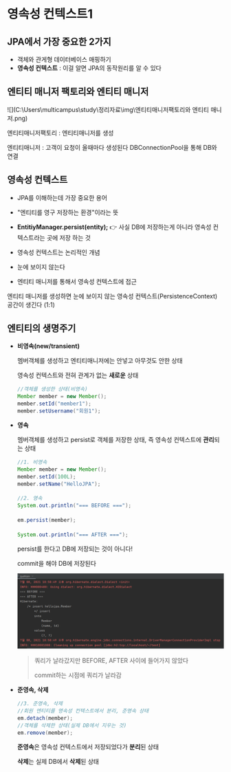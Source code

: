 # 영속성 컨텍스트1



## JPA에서 가장 중요한 2가지

- 객체와 관게형 데이터베이스 매핑하기
- **영속성 컨텍스트** : 이걸 알면 JPA의 동작원리를 알 수 있다



## 엔티티 매니저 팩토리와 엔티티 매니저 

![](C:\Users\multicampus\study\정리자료\img\엔티티매니저팩토리와 엔티티 매니저.png)

엔티티매니저팩토리 : 엔티티매니저를 생성 

엔티티매니저 : 고객이 요청이 올때마다 생성된다 DBConnectionPool을 통해 DB와 연결



## 영속성 컨텍스트

- JPA를 이해하는데 가장 중요한 용어
- "엔티티를 영구 저장하는 환경"이라는 뜻
- **EntitiyManager.persist(entity);** 👉 사실 DB에 저장하는게 아니라 영속성 컨텍스트라는 곳에 저장 하는 것

- 영속성 컨텍스트는 논리적인 개념
- 눈에 보이지 않는다
- 엔티티 매니저를 통해서 영속성 컨텍스트에 접근

엔티티 매니저를 생성하면 눈에 보이지 않는 영속성 컨텍스트(PersistenceContext) 공간이 생긴다 (1:1)



## 엔티티의 생명주기

- **비영속(new/transient)** 

  멤버객체를 생성하고 엔티티매니저에는 안넣고 아무것도 안한 상태

  영속성 컨텍스트와 전혀 관계가 없는 **새로운** 상태

  ```java
  //객체를 생성한 상태(비영속)
  Member member = new Member();
  member.setId("member1");
  member.setUsername("회원1");
  ```

- **영속**

  멤버객체를 생성하고 persist로 객체를 저장한 상태, 즉 영속성 컨텍스트에 **관리**되는 상태

  ```java
  //1. 비영속
  Member member = new Member();
  member.setId(100L);
  member.setName("HelloJPA");
  
  //2. 영속
  System.out.println("=== BEFORE ===");
  
  em.persist(member);
  
  System.out.println("=== AFTER ===");
  ```

  persist를 한다고 DB에 저장되는 것이 아니다! 

  commit을 해야 DB에 저장된다 

  ![영속성테스트](img\영속성테스트.png)

  > 쿼리가 날라갔지만 BEFORE, AFTER 사이에 들어가지 않았다
  >
  > commit하는 시점에 쿼리가 날라감

- **준영속, 삭제**

  ```java
  //3. 준영속, 삭제
  //회원 엔티티를 영속성 컨텍스트에서 분리, 준영속 상태
  em.detach(member);
  //객체를 삭제한 상태(실제 DB에서 지우는 것)
  em.remove(member);
  ```

  **준영속**은 영속성 컨텍스트에서 저장되었다가 **분리**된 상태

  **삭제**는 실제 DB에서 **삭제**된 상태

